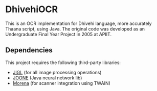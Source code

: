 # DhivehiOCR

This is an OCR implementation for Dhivehi language, more accurately Thaana script, using Java. The original code was developed as an Undergraduate Final Year Project in 2005 at APIIT.

## Dependencies

This project requires the following third-party libraries:
* [JIGL](https://sourceforge.net/projects/jiggler/) (for all image processing operations)
* [JOONE](https://www.jooneworld.com/) (Java neural network lib)
* [Morena](http://www.gnome.sk/Twain/jtp.html) (for scanner integration using TWAIN)